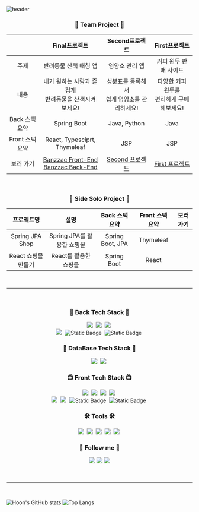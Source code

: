 ![header](https://capsule-render.vercel.app/api?type=waving&color=timeGradient&text=Welcome%20to%20sanghoon%20GitHub%20(●'◡'●)&animation=twinkling&fontSize=25&fontAlignY=40&fontAlign=70&height=250&desc=Web%20Developer%20Student&r)
<div align="center">

<h3 align="center">🍳 Team Project 🍳</h3>
  
  ||Final프로젝트|Second프로젝트|First프로젝트|
  |:------:|:---:|:---:|:---:|
  |주제|반려동물 산책 매칭 앱|영양소 관리 앱|커피 원두 판매 사이트|
  |내용|내가 원하는 사람과 즐겁게 <br/> 반려동물을 산책시켜 보세요!|성분표를 등록해서 <br/> 쉽게 영양소를 관리하세요!|다양한 커피 원두를 <br/> 편리하게 구매해보세요!|
  |Back 스택 요약|Spring Boot|Java, Python|Java|
  |Front 스택 요약|React, Typesciprt, Thymeleaf|JSP|JSP|
  |보러 가기| <a href="https://github.com/jungunman/Banzzac-Front">Banzzac Front-End</a> <br/><a href="https://github.com/jungunman/Banzzac-Back">Banzzac Back-End</a>| <a href="https://github.com/hoon1229/second_project">Second 프로젝트</a> |<a href="https://github.com/hoon1229/first_project">First 프로젝트</a>|
  
  <br/>

<h3 align="center">🍳 Side Solo Project 🍳</h3>

<div align="center">

| 프로젝트명 | 설명 | Back 스택 요약 | Front 스택 요약 | 보러가기 |
|:----------:|:----:|:--------------:|:---------------:|:--------:|
| Spring JPA Shop | Spring JPA를 활용한 쇼핑몰 | Spring Boot, JPA | Thymeleaf |   |
| React 쇼핑몰 만들기 | React를 활용한 쇼핑몰 | Spring Boot | React |   |

</div>

</div>
  <br/>
  <hr/>
  <br/>
  
  <h3 align="center">🍳 Back Tech Stack 🍳</h3>
  <p align="center">
    <img src="https://img.shields.io/badge/Java-007396?style=for-the-badge&logo=Java&logoColor=white"/></a>&nbsp
    <img src="https://img.shields.io/badge/SpringBoot-6DB33F?style=for-the-badge&logo=Spring&logoColor=white"/></a>&nbsp
    <img src="https://img.shields.io/badge/JavaScript-F7DF1E?style=for-the-badge&logo=JavaScript&logoColor=black"/></a>&nbsp
    <br/>
    <img src="https://img.shields.io/badge/spring%20security-%236DB33F?style=for-the-badge&logo=springsecurity&logoColor=fff">&nbsp
    <img alt="Static Badge" src="https://img.shields.io/badge/JSON-%23000?style=for-the-badge&logo=json&logoColor=fff">&nbsp
    <img alt="Static Badge" src="https://img.shields.io/badge/JWT-%23000?style=for-the-badge&logo=jsonwebtokens&logoColor=fff">&nbsp
  </p>
  
  <h3 align="center">💽 DataBase Tech Stack 💽</h3>
  <p align="center">
    <img src="https://img.shields.io/badge/MySql-E6B91E?style=for-the-badge&logo=MySql&logoColor=white"/></a>&nbsp
    <img src="https://img.shields.io/badge/Maria-00599C?style=for-the-badge&logo=mariadb&logoColor=white"/></a>&nbsp
  </p>
  
  <h3 align="center">📺 Front Tech Stack 📺</h3>
  <p align="center">
    <img src="https://img.shields.io/badge/ES6-ffb13b?style=for-the-badge&logo=javascript&logoColor=white"/></a>&nbsp 
    <img src="https://img.shields.io/badge/css-1572B6?style=for-the-badge&logo=css3&logoColor=white"/></a>&nbsp
    <img src="https://img.shields.io/badge/HTML-00599C?style=for-the-badge&logo=html5&logoColor=white"/></a>&nbsp
    <img src="https://img.shields.io/badge/Bootstrap-563D7C?style=for-the-badge&logo=Bootstrap&logoColor=white"/></a>&nbsp
    <br/>
    <img src="https://img.shields.io/badge/React-005571?style=for-the-badge&logo=React&logoColor=white"/></a>&nbsp
    <img src="https://img.shields.io/badge/TypeScript-005571?style=for-the-badge&logo=ts-node&logoColor=white"/></a>&nbsp
    <img alt="Static Badge" src="https://img.shields.io/badge/jquery-%230769AD?style=for-the-badge&logo=jquery&logoColor=fff">&nbsp
    <img alt="Static Badge" src="https://img.shields.io/badge/recoil-%233578E5?style=for-the-badge&logo=recoil&logoColor=fff">&nbsp
  </p>
  
  <h3 align="center">🛠 Tools 🛠</h3>
  <p align="center">
    <img src="https://img.shields.io/badge/Visual Studio Code-DB3552?style=for-the-badge&logo=visualstudiocode&logoColor=white"/></a>&nbsp
    <img src="https://img.shields.io/badge/IntelliJ-000000?style=for-the-badge&logo=IntelliJ%20IDEA&logoColor=white"/></a>&nbsp
    <img src="https://img.shields.io/badge/Eclipse IDE-11B48A?style=for-the-badge&logo=EclipseIDE&logoColor=white"/></a>&nbsp
    <img src="https://img.shields.io/badge/GitHub-333664?style=for-the-badge&logo=GitHub&logoColor=white"/></a>&nbsp
    <img src="https://img.shields.io/badge/dbeaver-%23382923?style=for-the-badge&logo=dbeaver&logoColor=white"></a>&nbsp
  </p>
  
  <div align="center">
    <h3 align="center">🌈 Follow me 🌈</h3>
    <a href="mailto:thsrang@gmail.com"><img src="https://img.shields.io/badge/Gmail-FF8383?style=for-the-badge&logo=Gmail&logoColor=white&link=mailto:jin02014@gmail.com"/></a>
    <a href="mailto:inhe0707@naver.com"><img src="https://img.shields.io/badge/Nmail-03C75A?style=for-the-badge&logo=naver&logoColor=white&link=mailto:jin02014@naver.com"/></a>
    <a href="https://www.notion.so/1b0ea24a44f64e7e90d3c11562c58118?v=4f0187f930da463d960fea2343b8f8df"><img src="https://img.shields.io/badge/notion-EAEAEA?style=for-the-badge&logo=notion&logoColor=black&link=https://www.notion.so/API-0ad535e4694a4d3b85dec9dfedd59a82"/></a>
    <br><br>
  </div>
    


<br/>
  <hr/>
  <br/>

![Hoon's GitHub stats](https://github-readme-stats.vercel.app/api?username=hoon1229&show_icons=true&theme=radical)
![Top Langs](https://github-readme-stats.vercel.app/api/top-langs/?username=hoon1229&layout=compact)

</div>
</details>



